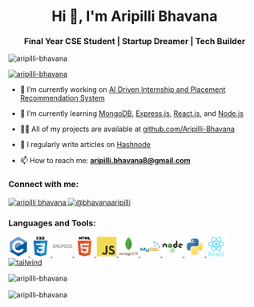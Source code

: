 <h1 align="center">Hi 👋, I'm Aripilli Bhavana</h1>
<h3 align="center">Final Year CSE Student | Startup Dreamer | Tech Builder</h3>

<p align="left"> <img src="https://komarev.com/ghpvc/?username=aripilli-bhavana&label=Profile%20views&color=0e75b6&style=flat" alt="aripilli-bhavana" /> </p>

<p align="left"> <a href="https://github.com/ryo-ma/github-profile-trophy" target="_blank"><img src="https://github-profile-trophy.vercel.app/?username=aripilli-bhavana" alt="aripilli-bhavana" /></a> </p>

- 🔭 I’m currently working on [AI Driven Internship and Placement Recommendation System](https://github.com/Aripilli-Bhavana)

- 🌱 I’m currently learning [MongoDB](https://www.mongodb.com/), [Express.js](https://expressjs.com/), [React.js](https://reactjs.org/), and [Node.js](https://nodejs.org/)

- 👨‍💻 All of my projects are available at [github.com/Aripilli-Bhavana](https://github.com/Aripilli-Bhavana)

- 📝 I regularly write articles on [Hashnode](https://hashnode.com/@bhavanaaripilli)

- 📫 How to reach me: **[aripilli.bhavana8@gmail.com](mailto:aripilli.bhavana8@gmail.com)**

<h3 align="left">Connect with me:</h3>
<p align="left">
  <a href="https://www.linkedin.com/in/aripilli-bhavana" target="_blank">
    <img align="center" src="https://raw.githubusercontent.com/rahuldkjain/github-profile-readme-generator/master/src/images/icons/Social/linked-in-alt.svg" alt="aripilli bhavana" height="30" width="40" />
  </a>
  <a href="https://hashnode.com/@bhavanaaripilli" target="_blank">
    <img align="center" src="https://raw.githubusercontent.com/rahuldkjain/github-profile-readme-generator/master/src/images/icons/Social/hashnode.svg" alt="@bhavanaaripilli" height="30" width="40" />
  </a>
</p>

<h3 align="left">Languages and Tools:</h3>
<p align="left">
  <a href="https://www.cprogramming.com/" target="_blank" rel="noreferrer"> <img src="https://raw.githubusercontent.com/devicons/devicon/master/icons/c/c-original.svg" alt="c" width="40" height="40"/> </a>
  <a href="https://www.w3schools.com/css/" target="_blank" rel="noreferrer"> <img src="https://raw.githubusercontent.com/devicons/devicon/master/icons/css3/css3-original-wordmark.svg" alt="css3" width="40" height="40"/> </a>
  <a href="https://expressjs.com" target="_blank" rel="noreferrer"> <img src="https://raw.githubusercontent.com/devicons/devicon/master/icons/express/express-original-wordmark.svg" alt="express" width="40" height="40"/> </a>
  <a href="https://www.w3.org/html/" target="_blank" rel="noreferrer"> <img src="https://raw.githubusercontent.com/devicons/devicon/master/icons/html5/html5-original-wordmark.svg" alt="html5" width="40" height="40"/> </a>
  <a href="https://developer.mozilla.org/en-US/docs/Web/JavaScript" target="_blank" rel="noreferrer"> <img src="https://raw.githubusercontent.com/devicons/devicon/master/icons/javascript/javascript-original.svg" alt="javascript" width="40" height="40"/> </a>
  <a href="https://www.mongodb.com/" target="_blank" rel="noreferrer"> <img src="https://raw.githubusercontent.com/devicons/devicon/master/icons/mongodb/mongodb-original-wordmark.svg" alt="mongodb" width="40" height="40"/> </a>
  <a href="https://www.mysql.com/" target="_blank" rel="noreferrer"> <img src="https://raw.githubusercontent.com/devicons/devicon/master/icons/mysql/mysql-original-wordmark.svg" alt="mysql" width="40" height="40"/> </a>
  <a href="https://nodejs.org" target="_blank" rel="noreferrer"> <img src="https://raw.githubusercontent.com/devicons/devicon/master/icons/nodejs/nodejs-original-wordmark.svg" alt="nodejs" width="40" height="40"/> </a>
  <a href="https://www.python.org" target="_blank" rel="noreferrer"> <img src="https://raw.githubusercontent.com/devicons/devicon/master/icons/python/python-original.svg" alt="python" width="40" height="40"/> </a>
  <a href="https://reactjs.org/" target="_blank" rel="noreferrer"> <img src="https://raw.githubusercontent.com/devicons/devicon/master/icons/react/react-original-wordmark.svg" alt="react" width="40" height="40"/> </a>
  <a href="https://tailwindcss.com/" target="_blank" rel="noreferrer"> <img src="https://www.vectorlogo.zone/logos/tailwindcss/tailwindcss-icon.svg" alt="tailwind" width="40" height="40"/> </a>
</p>

<p><img align="center" src="https://github-readme-stats.vercel.app/api/top-langs?username=aripilli-bhavana&show_icons=true&locale=en&layout=compact" alt="aripilli-bhavana" /></p>

<p><img align="center" src="https://github-readme-streak-stats.herokuapp.com/?user=aripilli-bhavana" alt="aripilli-bhavana" /></p>

